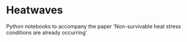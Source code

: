 # Heatwaves
Python notebooks to accompany the paper 'Non-survivable heat stress conditions are already occurring'

